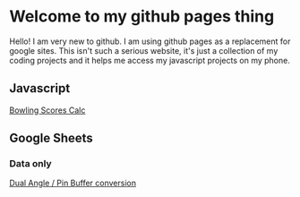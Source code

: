 # Welcome to my github pages thing

Hello! I am very new to github. I am using github pages as a replacement for google sites. This isn't such a serious website, it's just a collection of my coding projects and it helps me access my javascript projects on my phone.

## Javascript
[Bowling Scores Calc](bowlingScoreCalc.html)

## Google Sheets
### Data only
[Dual Angle / Pin Buffer conversion](https://docs.google.com/spreadsheets/d/1Ps0zo3vpZN99l0kZYcBa-ZYu2aUZIzsjTYAIoCsKqUY/edit?usp=sharing)
